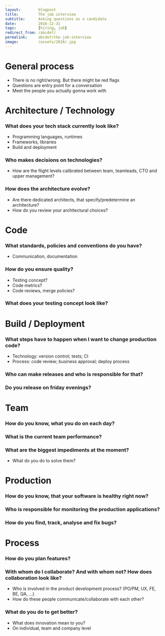 ```yaml
---
layout:        blogpost
title:         The job interview
subtitle:      Asking questions as a candidate
date:          2016-12-31
tags:          [hiring, job]
redirect_from: /abcdef/
permalink:     abcdef/the-job-interview
image:         /assets/2016/.jpg
---
```


# General process

- There is no right/wrong. But there might be red flags
- Questions are entry point for a conversation
- Meet the people you actually gonna work with


# Architecture / Technology

### What does your tech stack currently look like?
- Programming languages, runtimes
- Frameworks, libraries
- Build and deployment

### Who makes decisions on technologies?
- How are the flight levels calibrated between team, teamleads, CTO and upper management?

### How does the architecture evolve?
- Are there dedicated architects, that specify/predetermine an architecture?
- How do you review your architectural choices?


# Code

### What standards, policies and conventions do you have?
- Communication, documentation

### How do you ensure quality?
- Testing concept?
- Code metrics?
- Code reviews, merge policies?

### What does your testing concept look like?


# Build / Deployment

### What steps have to happen when I want to change production code?

- Technology: version control; tests; CI
- Process: code review; business approval; deploy process

### Who can make releases and who is responsible for that?

### Do you release on friday evenings?


# Team

### How do you know, what you do on each day?

### What is the current team performance?

### What are the biggest impediments at the moment?
- What do you do to solve them?


# Production

### How do you know, that your software is healthy right now?

### Who is responsible for monitoring the production applications?

### How do you find, track, analyse and fix bugs?


# Process

### How do you plan features?

### With whom do I collaborate? And with whom not? How does collaboration look like?

- Who is involved in the product development process? (PO/PM, UX, FE, BE, QA, …)
- How do these people communicate/collaborate with each other?

### What do you do to get better?
- What does innovation mean to you?
- On individual, team and company level
